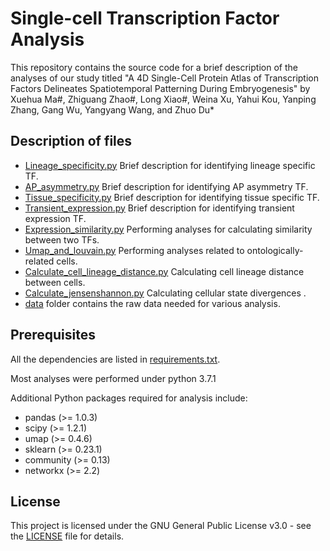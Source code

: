 # Single-cell Transcription Factor Analysis

This repository contains the source code for a brief description of the analyses of our study titled "A 4D Single-Cell Protein Atlas of Transcription Factors Delineates  Spatiotemporal Patterning During Embryogenesis" by Xuehua Ma#, Zhiguang Zhao#, Long Xiao#, Weina Xu, Yahui Kou, Yanping Zhang, Gang Wu, Yangyang Wang, and Zhuo Du*  

## Description of files
- [Lineage_specificity.py](https://github.com/IGDB-DuLab/Zhao-TF/blob/main/Lineage_specificity.py)  Brief description for identifying lineage specific TF.
- [AP_asymmetry.py](https://github.com/IGDB-DuLab/Zhao-TF/blob/main/AP_asymmetry.py) Brief description for identifying AP asymmetry TF.
- [Tissue_specificity.py](https://github.com/IGDB-DuLab/Zhao-TF/blob/main/Tissue_specificity.py) Brief description for identifying tissue specific TF.
- [Transient_expression.py](https://github.com/IGDB-DuLab/Zhao-TF/blob/main/Transient_expression.py) Brief description for identifying transient expression TF.
- [Expression_similarity.py](https://github.com/IGDB-DuLab/Zhao-TF/blob/main/Expression_similarity.py) Performing analyses for calculating similarity between two TFs.
- [Umap_and_louvain.py](https://github.com/IGDB-DuLab/Zhao-TF/blob/main/Umap_and_louvain.py) Performing analyses related to ontologically-related cells.
- [Calculate_cell_lineage_distance.py](https://github.com/IGDB-DuLab/Zhao-TF/blob/main/Calculate_cell_lineage_distance.py) Calculating cell lineage distance between cells.
- [Calculate_jensenshannon.py](https://github.com/IGDB-DuLab/Zhao-TF/blob/main/Calculate_jensenshannon.py) Calculating cellular state divergences .
- [data](https://github.com/IGDB-DuLab/Zhao-TF/blob/main/data) folder contains the raw data needed for various analysis.

## Prerequisites
All the dependencies are listed in [requirements.txt](https://github.com/genetics-dulab/scCAL/blob/main/requirements.txt). 

Most analyses were performed under python 3.7.1

Additional Python packages required for analysis include:

- pandas (>= 1.0.3)
- scipy (>= 1.2.1)
- umap (>= 0.4.6)
- sklearn (>= 0.23.1)
- community (>= 0.13)
- networkx (>= 2.2)

## License

This project is licensed under the GNU General Public License v3.0 - see the [LICENSE](https://github.com/genetics-dulab/scCAL/blob/main/LICENSE) file for details.


